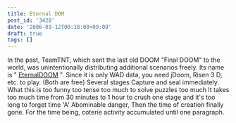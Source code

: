 ```yaml
---
title: Eternal DOM
post_id: '3420'
date: '2006-03-12T00:18:00+09:00'
draft: true
tags: []
---
```


In the past, TeamTNT, which sent the last old DOOM "Final DOOM" to the world, was unintentionally distributing additional scenarios freely. Its name is " [EternalDOOM](http://www.teamtnt.com/ixet.htm) ". Since it is only WAD data, you need jDoom, Risen 3 D, etc. to play. (Both are free) Several stages Capture and seal immediately. What this is too funny too tense too much to solve puzzles too much It takes too much time from 30 minutes to 1 hour to crush one stage and it's too long to forget time 'A' Abominable danger, Then the time of creation finally gone. For the time being, coterie activity accumulated until one paragraph.

